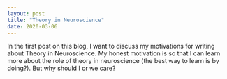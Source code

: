 ```yaml
---
layout: post
title: "Theory in Neuroscience"
date: 2020-03-06
---
```


In the first post on this blog, I want to discuss my motivations for writing about Theory in Neuroscience. My honest motivation is so that I can learn more about the role of theory in neuroscience (the best way to learn is by doing?). But why should I or we care?
